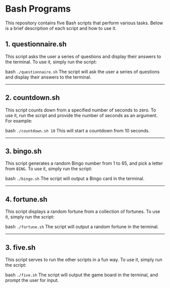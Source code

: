 # Bash Programs

This repository contains five Bash scripts that perform various tasks. Below is a brief description of each script and how to use it.

## 1. questionnaire.sh

This script asks the user a series of questions and display their answers to the terminal. To use it, simply run the script:

bash
`./questionnaire.sh`
The script will ask the user a series of questions and display their answers to the terminal.

---

## 2. countdown.sh

This script counts down from a specified number of seconds to zero. To use it, run the script and provide the number of seconds as an argument. For example:

bash
`./countdown.sh 10`
This will start a countdown from 10 seconds.

---

## 3. bingo.sh

This script generates a random Bingo number from 1 to 65, and pick a letter from `BING`. To use it, simply run the script:

bash
`./bingo.sh`
The script will output a Bingo card in the terminal.

---

## 4. fortune.sh

This script displays a random fortune from a collection of fortunes. To use it, simply run the script:

bash
`./fortune.sh`
The script will output a random fortune in the terminal.

---

## 3. five.sh

This script serves to run the other scripts in a fun way. To use it, simply run the script:

bash
`./five.sh`
The script will output the game board in the terminal, and prompt the user for input.

